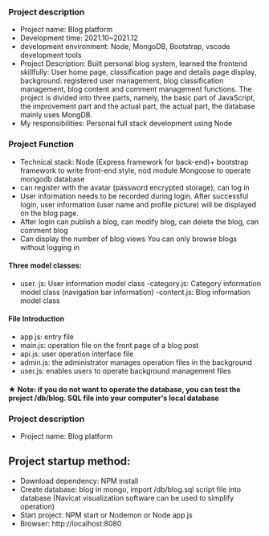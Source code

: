 ### Project description
- Project name: Blog platform
- Development time: 2021.10~2021.12
- development environment: Node, MongoDB, Bootstrap, vscode development tools
- Project Description: Built personal blog system, learned the frontend skillfully:
User home page, classification page and details page display, background: registered user management, blog classification management, blog content and comment management functions.
The project is divided into three parts, namely, the basic part of JavaScript, the improvement part and the actual part, the actual part, the database mainly uses MongDB.
- My responsibilities: Personal full stack development using Node

### Project Function
- Technical stack: Node (Express framework for back-end)+ bootstrap framework to write front-end style, nod module Mongoose to operate mongodb database
- can register with the avatar (password encrypted storage), can log in
- User information needs to be recorded during login. After successful login, user information (user name and profile picture) will be displayed on the blog page.
- After login can publish a blog, can modify blog, can delete the blog, can comment blog
- Can display the number of blog views You can only browse blogs without logging in

#### Three model classes:
- user. js: User information model class
-category.js: Category information model class (navigation bar information)
-content.js: Blog information model class
#### File Introduction
- app.js: entry file
- main.js: operation file on the front page of a blog post
- api.js: user operation interface file
- admin.js: the administrator manages operation files in the background
- user.js: enables users to operate background management files
#### ★ Note: if you do not want to operate the database, you can test the project /db/blog. SQL file into your computer's local database

### Project description
- Project name: Blog platform
## Project startup method:
- Download dependency: NPM install
- Create database: blog in mongo, import /db/blog.sql script file into database (Navicat visualization software can be used to simplify operation)
- Start project: NPM start or Nodemon or Node app.js
- Browser: http://localhost:8080
